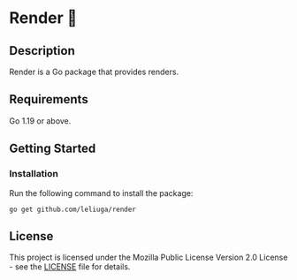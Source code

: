 # Render 👋

## Description

Render is a Go package that provides renders.

## Requirements

Go 1.19 or above.

## Getting Started


### Installation

Run the following command to install the package:

```
go get github.com/leliuga/render
```

## License

This project is licensed under the Mozilla Public License Version 2.0 License - see the [LICENSE](LICENSE) file for details.
